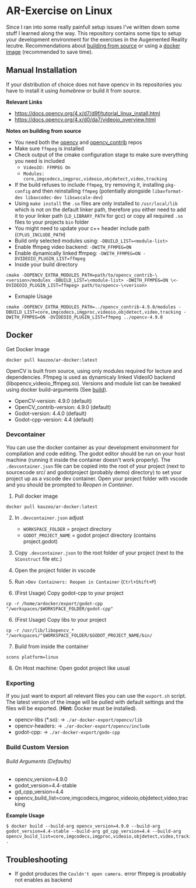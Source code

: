 # AR-Exercise on Linux

Since I ran into some really painfull setup issues I've written down some stuff I learned along the way. This repository contains some tips to setup your development environment for the exercises in the Augemented Reality lecutre. Recommendations about [building from source](#manual-installation) or using a [docker image](#docker) (recommended to save time).

## Manual Installation
If your distribution of choice does not have opencv in its repositories you have to install it using *homebrew* or build it from source.

**Relevant Links**  
- https://docs.opencv.org/4.x/d7/d9f/tutorial_linux_install.html
- https://docs.opencv.org/4.x/d0/da7/videoio_overview.html

**Notes on building from source**
- You need both the [opencv](https://github.com/opencv/opencv) and [opencv_contrib](https://github.com/opencv/opencv_contrib) repos
- Make sure `ffmpeg` is installed
- Check output of the cmake configuration stage to make sure everything you need is included
    - `VideoIO: FFMPEG On`
    - `Modules: core,imgcodecs,imgproc,videoio,objdetect,video,tracking`
- If the build refuses to include `ffmpeg`, try removing it, installing `pkg-config` and then reinstalling `ffmpeg` (potentially alongside `libavformat-dev libavcodec-dev libswscale-dev`)
- Using `make install` the `.so` files are only installed to `/usr/local/lib` which is not on the default linker path, therefore you either need to add it to your linker path (`LD_LIBRARY_PATH` for gcc) or copy all required `.so` files to your projects `bin` folder
- You might need to update your c++ header include path (`CPLUS_INCLUDE_PATH`)
- Build only selected modules using: `-DBUILD_LIST=<module-list>`
- Enable ffmpeg video backend: `-DWITH_FFMPEG=ON`
- Enable dynamically linked ffmpeg: `-DWITH_FFMPEG=ON -DVIDEOIO_PLUGIN_LIST=ffmpeg` 
- Inside your build directory
```
cmake -DOPENCV_EXTRA_MODULES_PATH=path/to/opencv_contrib-\<version>/modules -DBUILD_LIST=\<module-list> -DWITH_FFMPEG=ON \<-DVIDEOIO_PLUGIN_LIST=ffmpeg> path/to/opencv-\<verison>
```
- Exmaple Usage
```
cmake -DOPENCV_EXTRA_MODULES_PATH=../opencv_contrib-4.9.0/modules -DBUILD_LIST=core,imgcodecs,imgproc,videoio,objdetect,video,tracking -DWITH_FFMPEG=ON -DVIDEOIO_PLUGIN_LIST=ffmpeg ../opencv-4.9.0
```
## Docker
Get Docker Image
```  
docker pull kauzoo/ar-docker:latest  
```
OpenCV is built from source, using only modules required for lecture and dependencies. Ffmpeg is used as dynamicaly linked VideoIO backend (libopencv_videoio_ffmpeg.so). Versions and module list can be tweaked using docker build-arguments (See [build](#build-for-custom-version)).    
- OpenCV-version: 4.9.0 (default)
- OpenCV_contrib-version: 4.9.0 (default)
- Godot-version: 4.4.0 (default)
- Godot-cpp-version: 4.4 (default)



### Devcontainer
You can use the docker container as your development environment for compilation and code editing. The godot editor should be run on your host machine (running it inside the container doesn't work properly). The `.devcontainer.json` file can be copied into the root of your project (next to sourcecode src/ and godotproject (probably demo) directory) to set your project up as a vscode dev container. Open your project folder with vscode and you should be prompted to *Reopen in Container*.
1. Pull docker image  
```
docker pull kauzoo/ar-docker:latest
```
2. In `.devcontainer.json` adjust 
    - `WORKSPACE_FOLDER` = project directory
    - `GODOT_PROJECT_NAME` = godot project directory (contains project.godot)

2. Copy `.devcontainer.json` to the root folder of your project (next to the `SConstruct` file etc.)
3. Open the project folder in vscode
4. Run `>Dev Containers: Reopen in Container` (`Ctrl+Shift+P`)
5. (First Usage) Copy godot-cpp to your project
```
cp -r /home/ardocker/export/godot-cpp "/workspaces/$WORKSPACE_FOLDER/godot-cpp"
``` 
6. (First Usage) Copy libs to your project
```
cp -r /usr/lib/libopencv_* "/workspaces/"$WORKSPACE_FOLDER/$GODOT_PROJECT_NAME/bin/
```
7. Build from inside the container
```
scons platform=linux
```
8. On Host machine: Open godot project like usual

### Exporting
If you just want to export all relevant files you can use the `export.sh` script. The latest version of the image will be pulled with default settings and the files will be exported. (**Hint:** Docker must be installed).
- opencv-libs (*.so): -> `./ar-docker-export/opencv/lib`
- opencv-headers: -> `./ar-docker-export/opencv/include`
- godot-cpp: -> `./ar-docker-export/godo-cpp`


### Build Custom Version
###### Build Arguments (Defaults)
- opencv_version=4.9.0
- godot_version=4.4-stable
- gd_cpp_version=4.4
- opencv_build_list=core,imgcodecs,imgproc,videoio,objdetect,video,tracking

**Example Usage**
```
$ docker build --build-arg opencv_version=4.9.0 --build-arg godot_version=4.4-stable --build-arg gd_cpp_version=4.4 --build-arg opencv_build_list=core,imgcodecs,imgproc,videoio,objdetect,video,tracking .
```

## Troubleshooting
- If godot produces the `Couldn't open camera.` error ffmpeg is proabably not enables as backend
